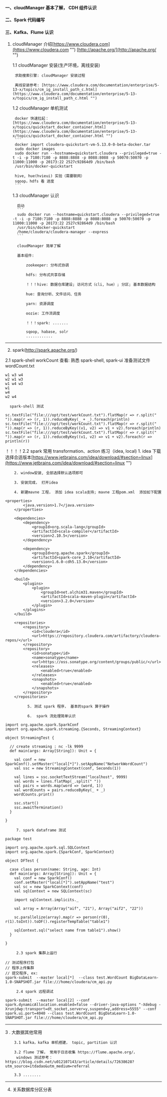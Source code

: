 #### 一、cloudManager 基本了解， CDH 组件认识
#### 二、Spark 代码编写
####  三、Kafka、Flume 认识


1.  cloudManager 介绍[https://www.cloudera.com](https://www.cloudera.com "")
      [http://apache.org/](http://apache.org/ "")

    1.1 cloudManager 安装(生产环境，离线安装)

         求助搜索引擎: cloudManager 安装过程

         离线安装参考: [https://www.cloudera.com/documentation/enterprise/5-13-x/topics/cm_ig_install_path_c.html](https://www.cloudera.com/documentation/enterprise/5-13-x/topics/cm_ig_install_path_c.html "")


    1.2 cloudManager 单机测试

         docker 快速拉起： [https://www.cloudera.com/documentation/enterprise/5-13-x/topics/quickstart_docker_container.html](https://www.cloudera.com/documentation/enterprise/5-13-x/topics/quickstart_docker_container.html "")
         ```
         docker import cloudera-quickstart-vm-5.13.0-0-beta-docker.tar
         sudo docker images
         sudo docker run --hostname=quickstart.cloudera --privileged=true -t -i -p 7180:7180 -p 8888:8888 -p 8088:8088 -p 50070:50070 -p 11000:11000 -p 20173:22 2527c92864d9 /bin/bash
         /usr/bin/docker-quickstart

         hive, hue(hvieui) 实验（需要联网）
         sqoop，hdfs 看 进度
         ```

    1.3  cloudManager 认识

          启动
          ```
          sudo docker run --hostname=quickstart.cloudera --privileged=true -t -i -p 7180:7180 -p 8888:8888 -p 8088:8088 -p 50070:50070 -p 11000:11000 -p 20173:22 2527c92864d9 /bin/bash
          /usr/bin/docker-quickstart
          /home/cloudera/cloudera-manager --express
          ```
         
          cloudManager 简单了解

          基本组件:

              zookeeper: 分布式协调

              hdfs: 分布式共享存储

              ！！！hive: 数据仓库建设; 访问方式（cli, hue）; 分区; 基本数据结构

              hue: 查询分析、文件访问、任务

              yarn: 资源调度

              oozie: 工作流调度

              ！！！spark: .......

              sqoop, habase, solr
              ............

-------------------------------------------------------------------------------------------------------------------------------------

2. spark(http://spark.apache.org/)

  2.1 spark-shell workCount 查看: 熟悉 spark-shell, spark-ui
   准备测试文件 wordCount.txt
```
w1 w3 w4
w2 w1 w3
w1 w4 w3
w1
w4
w2 w4
```
      spark-shell 测试
```
sc.textFile("file:///opt/test/workCount.txt").flatMap(r => r.split(" ")).map(r => (r, 1)).reduceByKey(_ + _).foreach(println)
sc.textFile("file:///opt/test/workCount.txt").flatMap(r => r.split(" ")).map(r => (r, 1)).reduceByKey((v1, v2) => v1 + v2).foreach(println)
sc.textFile("file:///opt/test/workCount.txt").flatMap(r => r.split(" ")).map(r => (r, 1)).reduceByKey((v1, v2) => v1 + v2).foreach(r => println(r))
```
  
  ！！！！2.2 spark 常用 transformation、action 练习（idea, local)
        1. idea 下载 选择合适版本[https://www.jetbrains.com/idea/download/#section=linux](https://www.jetbrains.com/idea/download/#section=linux "")

        2. window安装, 全部选择默认选项即可

        3. 安装完成， 打开idea

        4. 新建mavne 工程， 添加 idea scala支持; mavne 工程pom.xml  添加如下配置
```
<properties>
        <java.version>1.7</java.version>
    </properties>

    <dependencies>
        <dependency>
            <groupId>org.scala-lang</groupId>
            <artifactId>scala-compiler</artifactId>
            <version>2.10.5</version>
        </dependency>

        <dependency>
            <groupId>org.apache.spark</groupId>
            <artifactId>spark-core_2.10</artifactId>
            <version>1.6.0-cdh5.13.0</version>
        </dependency>
    </dependencies>

    <build>
        <plugins>
            <plugin>
                <groupId>net.alchim31.maven</groupId>
                <artifactId>scala-maven-plugin</artifactId>
                <version>3.2.0</version>
            </plugin>
        </plugins>
    </build>

    <repositories>
        <repository>
            <id>cloudera</id>
            <url>https://repository.cloudera.com/artifactory/cloudera-repos/</url>
        </repository>
        <repository>
            <id>sonatype</id>
            <name>sonatype</name>
            <url>https://oss.sonatype.org/content/groups/public/</url>
            <releases>
                <enabled>true</enabled>
            </releases>
            <snapshots>
                <enabled>true</enabled>
            </snapshots>
        </repository>
    </repositories>

```
              5. 测试 spark 程序， 基本的spark 算子操作

              6.  spark 流处理简单认识
```
import org.apache.spark.SparkConf
import org.apache.spark.streaming.{Seconds, StreamingContext}

object StreamingTest {

  // create streaming : nc -lk 9999
  def main(args: Array[String]): Unit = {

    val conf = new SparkConf().setMaster("local[*]").setAppName("NetworkWordCount")
    val ssc = new StreamingContext(conf, Seconds(1))

    val lines = ssc.socketTextStream("localhost", 9999)
    val words = lines.flatMap(_.split(" "))
    val pairs = words.map(word => (word, 1))
    val wordCounts = pairs.reduceByKey(_ + _)
    wordCounts.print()

    ssc.start()
    ssc.awaitTermination()
  }

}
```              
         7. spark dataframe 测试
```
package test

import org.apache.spark.sql.SQLContext
import org.apache.spark.{SparkConf, SparkContext}

object DFTest {

  case class person(name: String, age: Int)
  def main(args: Array[String]): Unit = {
    val conf = new SparkConf()
    conf.setMaster("local[*]").setAppName("test")
    val sc = new SparkContext(conf)
    val sqlContext = new SQLContext(sc)

    import sqlContext.implicits._

    val array = Array(Array("aif", "21"), Array("aif2", "22"))

    sc.parallelize(array).map(r => person(r(0), r(1).toInt)).toDF().registerTempTable("table1")
    
    sqlContext.sql("select name from table1").show()
  }

}
```         

         2.3 spark 集群上运行
```
// 测试程序打包
// 程序上传集群
// 提交程序, ex:
spark-submit  --master local[*]  --class test.WordCount BigDataLearn-1.0-SNAPSHOT.jar file:///home/cloudera/cm_api.py
```
         2.4 spark 远程调试
 ```
 spark-submit  --master local[2] --conf spark.dynamicAllocation.enabled=false --driver-java-options "-Xdebug -Xrunjdwp:transport=dt_socket,server=y,suspend=y,address=5555" --conf spark.ui.port=4040 --class test.WordCount BigDataLearn-1.0-SNAPSHOT.jar file:///home/cloudera/cm_api.py
 ```
-------------------------------------------------------------------------------------------------------------------------------------
3 . 大数据其他常用
        
        3.1 kafka，kafka 单机搭建， topic, partition 认识

        3.2 flume 了解， 常用于日志收集 https://flume.apache.org/， 
         windows 测试参考： https://blog.csdn.net/u012107143/article/details/72638628?utm_source=itdadao&utm_medium=referral

        3.3 ........

-------------------------------------------------------------------------------------------------------------------------------------

4. 关系数据库分区分表

